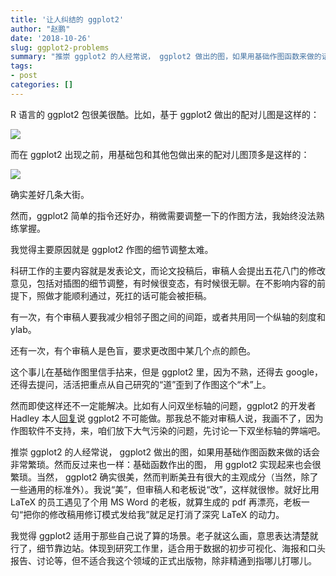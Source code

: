```yaml
---
title: '让人纠结的 ggplot2'
author: "赵鹏"
date: '2018-10-26'
slug: ggplot2-problems
summary: "推崇 ggplot2 的人经常说， ggplot2 做出的图，如果用基础作图函数来做的话会非常繁琐。然而反过来也一样：基础函数作出的图， 用 ggplot2 实现起来也会很繁琐。"
tags:
- post
categories: []
---
```


R 语言的 ggplot2 包很美很酷。比如，基于 ggplot2 做出的配对儿图是这样的：

![](https://i2.wp.com/enhancedatascience.com/wp-content/uploads/2017/04/IrisScatterPlotMatrix.png?fit=1200%2C801)

而在 ggplot2 出现之前，用基础包和其他包做出来的配对儿图顶多是这样的：

![](http://www.sthda.com/sthda/RDoc/figure/graphs/scatterplot-matrices-psych-package-1.png)

确实差好几条大街。

然而，ggplot2 简单的指令还好办，稍微需要调整一下的作图方法，我始终没法熟练掌握。

我觉得主要原因就是 ggplot2 作图的细节调整太难。

科研工作的主要内容就是发表论文，而论文投稿后，审稿人会提出五花八门的修改意见，包括对插图的细节调整，有时候很变态，有时候很无聊。在不影响内容的前提下，照做才能顺利通过，死扛的话可能会被拒稿。

有一次，有个审稿人要我减少相邻子图之间的间距，或者共用同一个纵轴的刻度和 ylab。

还有一次，有个审稿人是色盲，要求更改图中某几个点的颜色。

这个事儿在基础作图里信手拈来，但是 ggplot2 里，因为不熟，还得去 google，还得去提问，活活把重点从自己研究的“道”歪到了作图这个“术”上。

然而即使这样还不一定能解决。比如有人问双坐标轴的问题，ggplot2 的开发者 Hadley 本人[回复](https://stackoverflow.com/a/3101876/4260791)说 ggplot2 不可能做。那我总不能对审稿人说，我画不了，因为作图软件不支持，来，咱们放下大气污染的问题，先讨论一下双坐标轴的弊端吧。

推崇 ggplot2 的人经常说， ggplot2 做出的图，如果用基础作图函数来做的话会非常繁琐。然而反过来也一样：基础函数作出的图， 用 ggplot2 实现起来也会很繁琐。当然， ggplot2 确实很美，然而判断美丑有很大的主观成分（当然，除了一些通用的标准外）。我说“美”，但审稿人和老板说“改”，这样就很惨。就好比用 LaTeX 的员工遇见了个用 MS Word 的老板，就算生成的 pdf 再漂亮，老板一句“把你的修改稿用修订模式发给我”就足足打消了深究 LaTeX 的动力。

我觉得 ggplot2 适用于那些自己说了算的场景。老子就这么画，意思表达清楚就行了，细节靠边站。体现到研究工作里，适合用于数据的初步可视化、海报和口头报告、讨论等，但不适合我这个领域的正式出版物，除非精通到指哪儿打哪儿。